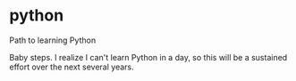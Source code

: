 # python
Path to learning Python

Baby steps. I realize I can't learn Python in a day, so this will be a sustained effort over the next several years.
